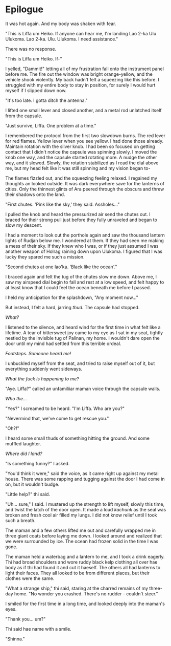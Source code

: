 # Epilogue

It was hot again. And my body was shaken with fear.

"This is Liffa um Heiko. If anyone can hear me, I'm landing Lao 2-ka Ulu Ulukoma. Lao 2-ka. Ulu. Ulukoma. I need assistance."

There was no response.

"This is Liffa um Heiko. If-"

I yelled, "Dammit!" letting all of my frustration fall onto the instrument panel before me. The fire out the window was bright orange-yellow, and the vehicle shook violently. My back hadn't felt a squeezing like this before. I struggled with my entire body to stay in position, for surely I would hurt myself if I slipped down now.

"It's too late. I gotta ditch the antenna."

I lifted one small lever and closed another, and a metal rod unlatched itself from the capsule.

"Just survive, Liffa. One problem at a time."

I remembered the protocol from the first two slowdown burns. The red lever for red flames. Yellow lever when you see yellow. I had done those already. Maintain rotation with the silver knob. I had been so focused on getting contact that I didn't notice the capsule was spinning slowly. I moved the knob one way, and the capsule started rotating more. A nudge the other way, and it slowed. Slowly, the rotation stabilized as I read the dial above me, but my head felt like it was still spinning and my vision began to-

The flames fizzled out, and the squeezing feeling relaxed. I regained my thoughts an looked outside. It was dark everywhere save for the lanterns of cities. Only the thinnest glints of Ara peered through the obscura and threw their shadows onto the land.

"First chutes. 'Pink like the sky,' they said. Assholes..."

I pulled the knob and heard the pressurized air send the chutes out. I braced for their strong pull just before they fully unraveled and began to slow my descent. 

I had a moment to look out the porthole again and saw the thousand lantern lights of Rudjan below me. I wondered at them. If they had seen me making a mess of their sky. If they knew who I was, or if they just assumed I was another weapon of Holrag raining down upon Ulukoma. I figured that I was lucky they spared me such a mission.

"Second chutes at one lao'ka. 'Black like the ocean'."

I braced again and felt the tug of the chutes slow me down. Above me, I saw my airspeed dial begin to fall and rest at a low speed, and felt happy to at least know that I could feel the ocean beneath me before I passed. 

I held my anticipation for the splashdown, "Any moment now..."

But instead, I felt a hard, jarring *thud*. The capsule had stopped.

*What?*

I listened to the silence, and heard wind for the first time in what felt like a lifetime. A tear of bittersweet joy came to my eye as I sat in my seat, tightly nestled by the invisible tug of Palinan, my home. I wouldn't dare open the door until my mind had settled from this terrible ordeal.

*Footsteps. Someone heard me!* 

I unbuckled myself from the seat, and tried to raise myself out of it, but everything suddenly went sideways.

*What the fuck is happening to me?*

"Aye. Liffa?" called an unfamiliiar maman voice through the capsule walls.

*Who the...*

"Yes?" I screamed to be heard. "I'm Liffa. Who are you?"

"Nevermind that, we've come to get rescue you."

"Oh?!"

I heard some small thuds of something hitting the ground. And some muffled laughter.

*Where did I land?*

"Is something funny?" I asked.

"You'd think it were," said the voice, as it came right up against my metal house. There was some rapping and tugging against the door I had come in on, but it wouldn't budge.

"Little help?" thi said.

"Uh... sure," I said. I mustered up the strength to lift myself, slowly this time, and twist the latch of the door open. It made a loud *kachunk* as the seal was broken and fresh cool air filled my lungs. I did not know relief until I took such a breath.

The maman and a few others lifted me out and carefully wrapped me in three giant coats before laying me down. I looked around and realized that we were surrounded by ice. The ocean had frozen solid in the time I was gone.

The maman held a waterbag and a lantern to me, and I took a drink eagerly. Thi had broad shoulders and wore ruddy black kelp clothing all over hae body as if thi had found it and cut it haeself. The others all had lanterns to light their faces. They all looked to be from different places, but their clothes were the same.

"What a strange ship," thi said, staring at the charred remains of my three-day home. "No wonder you crashed. There's no rudder - couldn't steer."

I smiled for the first time in a long time, and looked deeply into the maman's eyes.

"Thank you... um?"

Thi said hae name with a smile. 

"Shinna."



